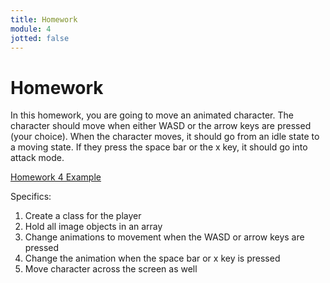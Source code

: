 ```yaml
---
title: Homework
module: 4
jotted: false
---
```


# Homework

In this homework, you are going to move an animated character. The character should move when either WASD or the arrow keys are pressed (your choice).  When the character moves, it should go from an idle state to a moving state.  If they press the space bar or the x key, it should go into attack mode.

<a href="https://github.com/Montana-Media-Arts/220_CreativeCoding2-Spring2021-Samples/tree/main/Homework%204" target="_new">Homework 4 Example</a>

Specifics:
1.	Create a class for the player
2.	Hold all image objects in an array
3.	Change animations to movement when the WASD or arrow keys are pressed
4.	Change the animation when the space bar or x key is pressed
5.	Move character across the screen as well
